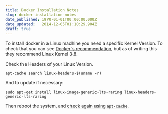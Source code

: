 ```yaml
---
title: Docker Installation Notes
slug: docker-installation-notes
date_published: 1970-01-01T00:00:00.000Z
date_updated:   2014-12-05T01:10:29.904Z
draft: true
---
```


To install docker in a Linux machine you need a specific Kernel Version. To check that you can see [Docker's recommendation](https://docs.docker.com/installation/binaries/), but as of writing this they recommend Linux Kernel 3.8.

Check the Headers of your Linux Version. 

<a name="checkHeaders"></a> `apt-cache search linux-headers-$(uname -r)`

And to update if necessary:

`sudo apt-get install linux-image-generic-lts-raring linux-headers-generic-lts-raring`

Then reboot the system, and [check again using `apt-cache`](#checkHeaders).


